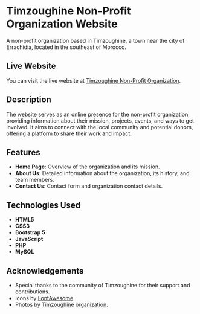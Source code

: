 # Timzoughine Non-Profit Organization Website

A non-profit organization based in Timzoughine, a town near the city of Errachidia, located in the southeast of Morocco.

## Live Website
You can visit the live website at [Timzoughine Non-Profit Organization](https://amaltimzoughine.org/).

## Description
The website serves as an online presence for the non-profit organization, providing information about their mission, projects, events, and ways to get involved. It aims to connect with the local community and potential donors, offering a platform to share their work and impact.

## Features
- **Home Page**: Overview of the organization and its mission.
- **About Us**: Detailed information about the organization, its history, and team members.
- **Contact Us**: Contact form and organization contact details.

## Technologies Used
- **HTML5**
- **CSS3**
- **Bootstrap 5**
- **JavaScript**
- **PHP**
- **MySQL**

## Acknowledgements
- Special thanks to the community of Timzoughine for their support and contributions.
- Icons by [FontAwesome](https://fontawesome.com/).
- Photos by [Timzoughine organization]().

